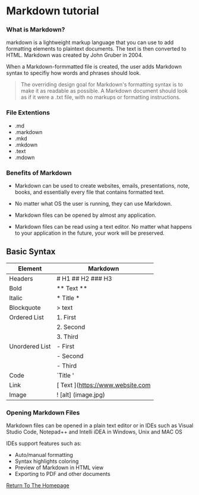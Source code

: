 # Markdown tutorial 

### What is Markdown?
markdown is a lightweight markup language that you can use to add formatting elements to plaintext documents. The text is then converted to HTML. Markdown was created by John Gruber in 2004.

When a Markdown-formmatted file is created, the user adds Markdown syntax to specifiy how words and phrases should look. 

> The overriding design goal for Markdown's formatting syntax is to make it as readable as possible. A Markdown document should look as if it were a .txt file, with no markups or formatting instructions. 

### File Extentions

 - .md
 - .markdown
 - .mkd
 - .mkdown
 - .text
 - .mdown

### Benefits of Markdown
- Markdown can be used to create websites, emails, presentations, note, books, and essentially every file that contains formatted text. 

- No matter what OS the user is running, they can use Markdown.

- Markdown files can be opened by almost any application. 

- Markdown files can be read using a text editor. No matter what happens to your application in the future, your work will be preserved. 


## Basic Syntax

| Element | Markdown |
| ----------- | ----------- |
| Headers | # H1 ## H2 ### H3 |
| Bold | ** Text ** |
| Italic | * Title * |
| Blockquote | > text |
| Ordered List | 1. First |
|              | 2. Second|
|              | 3. Third |
| Unordered List | - First |
|                | - Second|
|                | - Third|
| Code |  `Title ' |
| Link | [ Text ](https://www.website.com |
| Image| ! [alt] (image.jpg)  |

### Opening Markdown Files

Markdown files can be opened in a plain text editor or in IDEs such as Visual Studio Code, Notepad++ and Intelli iDEA in Windows, Unix and MAC OS

IDEs support features such as:

- Auto/manual formatting 
- Syntax highlights coloring 
- Preview of Markdown in HTML view
- Exporting to PDF and other documents

[Return To The Homepage](https://github.com/JacksonBrewer/1600_Final/blob/main/README.md)

